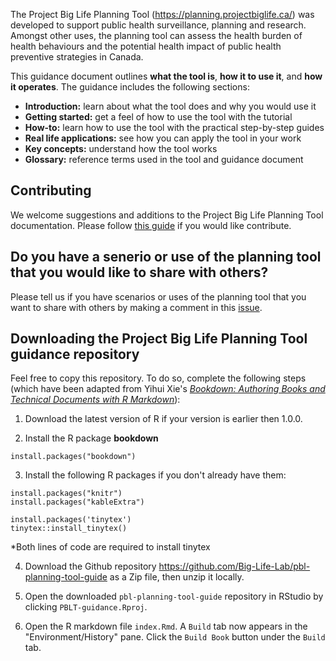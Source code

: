 
The Project Big Life Planning Tool (https://planning.projectbiglife.ca/) was developed to support public health surveillance, planning and research. Amongst other uses, the planning tool can assess the health burden of health behaviours and the potential health impact of public health preventive strategies in Canada. 

This guidance document outlines **what the tool is**, **how it to use it**, and **how it operates**. The guidance includes the following sections:

- **Introduction:** learn about what the tool does and why you would use it
- **Getting started:** get a feel of how to use the tool with the tutorial
- **How-to:** learn how to use the tool with the practical step-by-step guides 
- **Real life applications:** see how you can apply the tool in your work
- **Key concepts:** understand how the tool works
- **Glossary:** reference terms used in the tool and guidance document

## Contributing
We welcome suggestions and additions to the Project Big Life Planning Tool documentation. Please follow [this guide](https://github.com/Big-Life-Lab/pbl-planning-tool-guide/blob/master/contributing/CONTRIBUTING.md) if you would like contribute.

## Do you have a senerio or use of the planning tool that you would like to share with others?

Please tell us if you have scenarios or uses of the planning tool that you want to share with others by making a comment in this [issue](https://github.com/Big-Life-Lab/pbl-planning-tool-guide/issues/9).

## Downloading the Project Big Life Planning Tool guidance repository
Feel free to copy this repository. To do so, complete the following steps (which have been adapted from Yihui Xie's [_Bookdown: Authoring Books and Technical Documents with R Markdown_](https://bookdown.org/yihui/bookdown/)):

1) Download the latest version of R if your version is earlier then 1.0.0.

2) Install the R package **bookdown**

```{}
install.packages("bookdown")
```

3) Install the following R packages if you don't already have them:
```{}
install.packages("knitr")
install.packages("kableExtra")

install.packages('tinytex')
tinytex::install_tinytex()
```
*Both lines of code are required to install tinytex

4) Download the Github repository https://github.com/Big-Life-Lab/pbl-planning-tool-guide as a Zip file, then unzip it locally. 
5) Open the downloaded ```pbl-planning-tool-guide``` repository in RStudio by clicking ```PBLT-guidance.Rproj```.

6) Open the R markdown file ```index.Rmd```. A  ```Build``` tab now appears in the "Environment/History" pane. Click the ```Build Book``` button under the ```Build``` tab.

